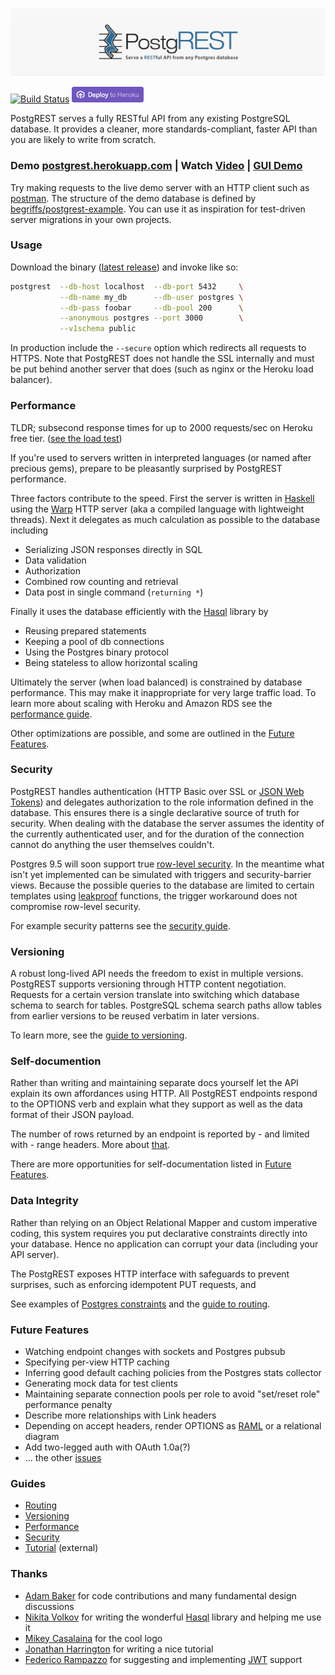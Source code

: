 ![Logo](static/logo.png "Logo")

[![Build Status](https://circleci.com/gh/begriffs/postgrest.png?circle-token=f723c01686abf0364de1e2eaae5aff1f68bd3ff2)](https://circleci.com/gh/begriffs/postgrest/tree/master)
<a href="https://heroku.com/deploy?template=https://github.com/begriffs/postgrest">
  <img src="static/heroku.png" alt="Deploy">
</a>

PostgREST serves a fully RESTful API from any existing PostgreSQL
database. It provides a cleaner, more standards-compliant, faster
API than you are likely to write from scratch.

### Demo [postgrest.herokuapp.com](https://postgrest.herokuapp.com) | Watch [Video](http://begriffs.com/posts/2014-12-30-intro-to-postgrest.html) | [GUI Demo](http://marmelab.com/ng-admin-postgrest)

Try making requests to the live demo server with an HTTP client
such as [postman](http://www.getpostman.com/). The structure of the
demo database is defined by
[begriffs/postgrest-example](https://github.com/begriffs/postgrest-example).
You can use it as inspiration for test-driven server migrations in
your own projects.

### Usage

Download the binary ([latest release](https://github.com/begriffs/postgrest/releases/latest)) and invoke like so:

```bash
postgrest  --db-host localhost  --db-port 5432     \
           --db-name my_db      --db-user postgres \
           --db-pass foobar     --db-pool 200      \
           --anonymous postgres --port 3000        \
           --v1schema public
```

In production include the `--secure` option which redirects all
requests to HTTPS. Note that PostgREST does not handle the SSL
internally and must be put behind another server that does (such
as nginx or the Heroku load balancer).

### Performance

TLDR; subsecond response times for up to 2000 requests/sec on Heroku free tier. ([see the load test](https://github.com/begriffs/postgrest/wiki/Performance-and-Scaling))

If you're used to servers written in interpreted languages (or named
after precious gems), prepare to be pleasantly surprised by PostgREST
performance.

Three factors contribute to the speed. First the server is written
in [Haskell](https://new-www.haskell.org/) using the
[Warp](http://www.yesodweb.com/blog/2011/03/preliminary-warp-cross-language-benchmarks)
HTTP server (aka a compiled language with lightweight threads).
Next it delegates as much calculation as possible to the database
including

* Serializing JSON responses directly in SQL
* Data validation
* Authorization
* Combined row counting and retrieval
* Data post in single command (`returning *`)

Finally it uses the database efficiently with the
[Hasql](https://nikita-volkov.github.io/hasql-benchmarks/) library
by

* Reusing prepared statements
* Keeping a pool of db connections
* Using the Postgres binary protocol
* Being stateless to allow horizontal scaling

Ultimately the server (when load balanced) is constrained by database
performance. This may make it inappropriate for very large traffic
load. To learn more about scaling with Heroku and Amazon RDS see
the [performance guide](https://github.com/begriffs/postgrest/wiki/Performance-and-Scaling).

Other optimizations are possible, and some are outlined in the
[Future Features](#future-features).

### Security

PostgREST handles authentication (HTTP Basic over SSL or [JSON Web
Tokens](https://github.com/begriffs/postgrest/wiki/Security-and-Permissions#json-web-tokens))
and delegates authorization to the role information defined in the
database. This ensures there is a single declarative source of truth
for security.  When dealing with the database the server assumes
the identity of the currently authenticated user, and for the
duration of the connection cannot do anything the user themselves
couldn't.

Postgres 9.5 will soon support true [row-level
security](http://michael.otacoo.com/postgresql-2/postgres-9-5-feature-highlight-row-level-security/).
In the meantime what isn't yet implemented can be simulated with
triggers and security-barrier views. Because the possible queries
to the database are limited to certain templates using
[leakproof](http://blog.2ndquadrant.com/how-do-postgresql-security_barrier-views-work/)
functions, the trigger workaround does not compromise row-level
security.

For example security patterns see the [security
guide](https://github.com/begriffs/postgrest/wiki/Security-and-Permissions).

### Versioning

A robust long-lived API needs the freedom to exist in multiple
versions. PostgREST supports versioning through HTTP content
negotiation. Requests for a certain version translate into switching
which database schema to search for tables. PostgreSQL schema search
paths allow tables from earlier versions to be reused verbatim in
later versions.

To learn more, see the [guide to versioning](https://github.com/begriffs/postgrest/wiki/API-Versioning).

### Self-documention

Rather than writing and maintaining separate docs yourself let the
API explain its own affordances using HTTP. All PostgREST endpoints
respond to the OPTIONS verb and explain what they support as well
as the data format of their JSON payload.

The number of rows returned by an endpoint is reported by - and
limited with - range headers. More about
[that](http://begriffs.com/posts/2014-03-06-beyond-http-header-links.html).

There are more opportunities for self-documentation listed in [Future
Features](#future-features).

### Data Integrity

Rather than relying on an Object Relational Mapper and custom
imperative coding, this system requires you put declarative constraints
directly into your database. Hence no application can corrupt your
data (including your API server).

The PostgREST exposes HTTP interface with safeguards to prevent
surprises, such as enforcing idempotent PUT requests, and

See examples of [Postgres
constraints](http://www.tutorialspoint.com/postgresql/postgresql_constraints.htm)
and the [guide to routing](https://github.com/begriffs/postgrest/wiki/Routing).

### Future Features

* Watching endpoint changes with sockets and Postgres pubsub
* Specifying per-view HTTP caching
* Inferring good default caching policies from the Postgres stats collector
* Generating mock data for test clients
* Maintaining separate connection pools per role to avoid "set/reset
  role" performance penalty
* Describe more relationships with Link headers
* Depending on accept headers, render OPTIONS as [RAML](http://raml.org/) or a
  relational diagram
* Add two-legged auth with OAuth 1.0a(?)
* ... the other [issues](https://github.com/begriffs/postgrest/issues)

### Guides

* [Routing](https://github.com/begriffs/postgrest/wiki/Routing)
* [Versioning](https://github.com/begriffs/postgrest/wiki/API-Versioning)
* [Performance](https://github.com/begriffs/postgrest/wiki/Performance-and-Scaling)
* [Security](https://github.com/begriffs/postgrest/wiki/Security-and-Permissions)
* [Tutorial](http://blog.jonharrington.org/postgrest-introduction/) (external)

### Thanks

* [Adam Baker](https://github.com/adambaker) for code
  contributions and many fundamental design discussions
* [Nikita Volkov](https://github.com/nikita-volkov) for writing the
  wonderful [Hasql](https://github.com/nikita-volkov/hasql) library
  and helping me use it
* [Mikey Casalaina](https://github.com/casalaina) for the cool logo
* [Jonathan Harrington](https://github.com/prio) for writing a nice tutorial
* [Federico Rampazzo](https://github.com/framp) for suggesting and implementing [JWT](http://jwt.io/) support
